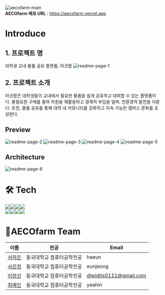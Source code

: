 ![aecofarm-main](https://github.com/user-attachments/assets/e97f78e4-f692-4814-bc7a-30599864dee4)
<br>
**AECOfarm 배포 URL** : https://aecofarm.vercel.app

# Introduce
## 1. 프로젝트 명
대학생 교내 물품 공유 플랫폼, 아코팜
![readme-page-1](https://github.com/user-attachments/assets/a1bf83dd-20ed-4692-b6a1-b134276affd9)
<br>
## 2. 프로젝트 소개
아코팜은 대학생들이 교내에서 필요한 물품을 쉽게 공유하고 대여할 수 있는 플랫폼이다. 불필요한 구매를 줄여 자원을 재활용하고 경제적 부담을 덜며, 친환경적 발전을 이룬다. 또한, 물품 공유를 통해 대학 내 커뮤니티를 강화하고 지속 가능한 캠퍼스 문화를 조성한다.

## Preview
![readme-page-2](https://github.com/user-attachments/assets/dbc016c6-2453-4661-a57c-9c5faaa5ea1b)
![readme-page-3](https://github.com/user-attachments/assets/25399dcb-fa85-47e2-afd4-ddbef00743f3)
![readme-page-4](https://github.com/user-attachments/assets/573f2ccd-9c08-47ca-ba2e-27098a293633)
![readme-page-5](https://github.com/user-attachments/assets/f6567e73-6037-4537-b88f-6452c302c72e)
<br>

## Architecture
![readme-page-6](https://github.com/user-attachments/assets/b4188b0a-f7c3-445b-a1ba-48ea23106c8a)
<br>

# 🛠️ Tech
<img src="https://img.shields.io/badge/FrontEnd-FFB359?style=for-the-badge"><img src = "https://img.shields.io/badge/Next.js-000?logo=nextdotjs&logoColor=fff&style=for-the-badge"><img src="https://img.shields.io/badge/TypeScript-007ACC?style=for-the-badge&logo=typescript&logoColor=white"><img src="https://img.shields.io/badge/React-20232A?style=for-the-badge&logo=react&logoColor=61DAFB">
<br>
<img src="https://img.shields.io/badge/BackEnd-FFB359?style=for-the-badge"><img src="https://img.shields.io/badge/Spring-6DB33F?style=for-the-badge&logo=spring&logoColor=white"><img src="https://img.shields.io/badge/PostgreSQL-316192?style=for-the-badge&logo=postgresql&logoColor=white"><img src = "https://img.shields.io/badge/Amazon_AWS-FF9900?style=for-the-badge&logo=amazonaws&logoColor=white">


# 👋AECOfarm Team

| 이름                                  | 전공                 | Email                  |
| ------------------------------------ | ------------------- | --------------------- |
| [서하은](https://github.com/haeun1107) | 동국대학교 컴퓨터공학전공 | haeun                  |
| [서은정](https://github.com/enunsnv)   | 동국대학교 컴퓨터공학전공 | eunjeong               |
| [이정선](https://github.com/leejs0823) | 동국대학교 컴퓨터공학전공 | dlwjdtjs0111@gmail.com |
| [최예인](https://github.com/YeahOut)   | 동국대학교 컴퓨터공학전공 | yeahin                 |

